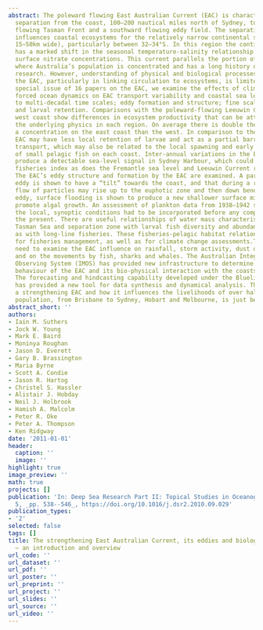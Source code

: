 ```yaml
---
abstract: The poleward flowing East Australian Current (EAC) is characterised by its
  separation from the coast, 100–200 nautical miles north of Sydney, to form the eastward
  flowing Tasman Front and a southward flowing eddy field. The separation zone greatly
  influences coastal ecosystems for the relatively narrow continental shelf (only
  15–50km wide), particularly between 32–34°S. In this region the continental shelf
  has a marked shift in the seasonal temperature-salinity relationship and elevated
  surface nitrate concentrations. This current parallels the portion of the coast
  where Australia’s population is concentrated and has a long history of scientific
  research. However, understanding of physical and biological processes driven by
  the EAC, particularly in linking circulation to ecosystems, is limited. In this
  special issue of 16 papers on the EAC, we examine the effects of climatic wind-stress
  forced ocean dynamics on EAC transport variability and coastal sea level, from ENSO
  to multi-decadal time scales; eddy formation and structure; fine scale connectivity
  and larval retention. Comparisons with the poleward-flowing Leeuwin Current on Australia’s
  west coast show differences in ecosystem productivity that can be attributed to
  the underlying physics in each region. On average there is double the chlorophyll
  a concentration on the east coast than the west. In comparison to the Leeuwin, the
  EAC may have less local retention of larvae and act as a partial barrier to onshore
  transport, which may also be related to the local spawning and early life history
  of small pelagic fish on each coast. Inter-annual variations in the EAC transport
  produce a detectable sea-level signal in Sydney Harbour, which could provide a useful
  fisheries index as does the Fremantle sea level and Leeuwin Current relationship.
  The EAC’s eddy structure and formation by the EAC are examined. A particular cold-core
  eddy is shown to have a “tilt” towards the coast, and that during a rotation the
  flow of particles may rise up to the euphotic zone and then down beneath. In a warm-core
  eddy, surface flooding is shown to produce a new shallower surface mixed layer and
  promote algal growth. An assessment of plankton data from 1938–1942 showed that
  the local, synoptic conditions had to be incorporated before any comparison with
  the present. There are useful relationships of water mass characteristics in the
  Tasman Sea and separation zone with larval fish diversity and abundance, as well
  as with long-line fisheries. These fisheries-pelagic habitat relationships are invaluable
  for fisheries management, as well as for climate change assessments.There is further
  need to examine the EAC influence on rainfall, storm activity, dust deposition,
  and on the movements by fish, sharks and whales. The Australian Integrated Marine
  Observing System (IMOS) has provided new infrastructure to determine the changing
  behaviour of the EAC and its bio-physical interaction with the coasts and estuaries.
  The forecasting and hindcasting capability developed under the Bluelink project
  has provided a new tool for data synthesis and dynamical analysis. The impact of
  a strengthening EAC and how it influences the livelihoods of over half the Australian
  population, from Brisbane to Sydney, Hobart and Melbourne, is just being realised.
abstract_short: ''
authors:
- Iain M. Suthers
- Jock W. Young
- Mark E. Baird
- Moninya Roughan
- Jason D. Everett
- Gary B. Brassington
- Maria Byrne
- Scott A. Condie
- Jason R. Hartog
- Christel S. Hassler
- Alistair J. Hobday
- Neil J. Holbrook
- Hamish A. Malcolm
- Peter R. Oke
- Peter A. Thompson
- Ken Ridgway
date: '2011-01-01'
header:
  caption: ''
  image: ''
highlight: true
image_preview: ''
math: true
projects: []
publication: 'In: Deep Sea Research Part II: Topical Studies in Oceanography, (58),
  5, _pp. 538--546_, https://doi.org/10.1016/j.dsr2.2010.09.029'
publication_types:
- '2'
selected: false
tags: []
title: The strengthening East Australian Current, its eddies and biological effects
  — an introduction and overview
url_code: ''
url_dataset: ''
url_pdf: ''
url_poster: ''
url_preprint: ''
url_project: ''
url_slides: ''
url_source: ''
url_video: ''
---
```


